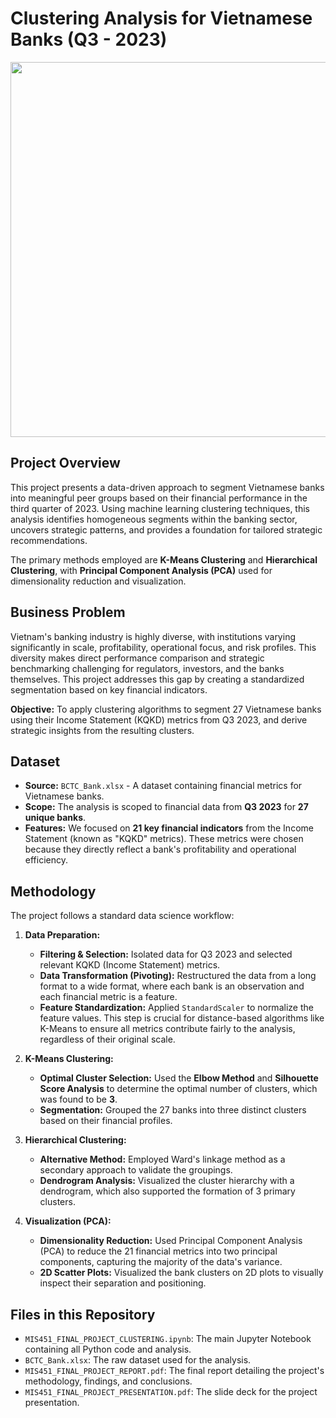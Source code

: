 # Clustering Analysis for Vietnamese Banks (Q3 - 2023)

<img src="https://github.com/pgthaotran/MIS-451---Machine-Learning-for-Business----Q3-2024-2025-/blob/main/MIS%20451_FINAL%20PROJECT.jpg?raw=true" width="600"/>

## Project Overview

This project presents a data-driven approach to segment Vietnamese banks into meaningful peer groups based on their financial performance in the third quarter of 2023. Using machine learning clustering techniques, this analysis identifies homogeneous segments within the banking sector, uncovers strategic patterns, and provides a foundation for tailored strategic recommendations.

The primary methods employed are **K-Means Clustering** and **Hierarchical Clustering**, with **Principal Component Analysis (PCA)** used for dimensionality reduction and visualization.

## Business Problem

Vietnam's banking industry is highly diverse, with institutions varying significantly in scale, profitability, operational focus, and risk profiles. This diversity makes direct performance comparison and strategic benchmarking challenging for regulators, investors, and the banks themselves. This project addresses this gap by creating a standardized segmentation based on key financial indicators.

**Objective:** To apply clustering algorithms to segment 27 Vietnamese banks using their Income Statement (KQKD) metrics from Q3 2023, and derive strategic insights from the resulting clusters.

## Dataset

* **Source:** `BCTC_Bank.xlsx` - A dataset containing financial metrics for Vietnamese banks.
* **Scope:** The analysis is scoped to financial data from **Q3 2023** for **27 unique banks**.
* **Features:** We focused on **21 key financial indicators** from the Income Statement (known as "KQKD" metrics). These metrics were chosen because they directly reflect a bank's profitability and operational efficiency.

## Methodology

The project follows a standard data science workflow:

1.  **Data Preparation:**
    * **Filtering & Selection:** Isolated data for Q3 2023 and selected relevant KQKD (Income Statement) metrics.
    * **Data Transformation (Pivoting):** Restructured the data from a long format to a wide format, where each bank is an observation and each financial metric is a feature.
    * **Feature Standardization:** Applied `StandardScaler` to normalize the feature values. This step is crucial for distance-based algorithms like K-Means to ensure all metrics contribute fairly to the analysis, regardless of their original scale.

2.  **K-Means Clustering:**
    * **Optimal Cluster Selection:** Used the **Elbow Method** and **Silhouette Score Analysis** to determine the optimal number of clusters, which was found to be **3**.
    * **Segmentation:** Grouped the 27 banks into three distinct clusters based on their financial profiles.

3.  **Hierarchical Clustering:**
    * **Alternative Method:** Employed Ward's linkage method as a secondary approach to validate the groupings.
    * **Dendrogram Analysis:** Visualized the cluster hierarchy with a dendrogram, which also supported the formation of 3 primary clusters.

4.  **Visualization (PCA):**
    * **Dimensionality Reduction:** Used Principal Component Analysis (PCA) to reduce the 21 financial metrics into two principal components, capturing the majority of the data's variance.
    * **2D Scatter Plots:** Visualized the bank clusters on 2D plots to visually inspect their separation and positioning.

## Files in this Repository

* `MIS451_FINAL_PROJECT_CLUSTERING.ipynb`: The main Jupyter Notebook containing all Python code and analysis.
* `BCTC_Bank.xlsx`: The raw dataset used for the analysis.
* `MIS451_FINAL_PROJECT_REPORT.pdf`: The final report detailing the project's methodology, findings, and conclusions.
* `MIS451_FINAL_PROJECT_PRESENTATION.pdf`: The slide deck for the project presentation.

